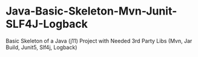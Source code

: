 # Java-Basic-Skeleton-Mvn-Junit-SLF4J-Logback
Basic Skeleton of a Java (j11) Project with Needed 3rd Party Libs (Mvn, Jar Build, Junit5, Slf4j, Logback)
